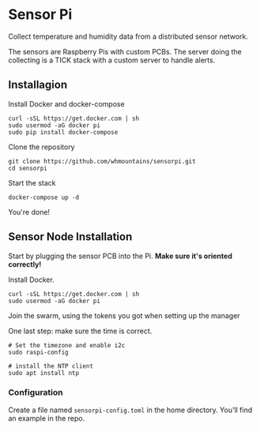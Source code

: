 # Sensor Pi

Collect temperature and humidity data from a distributed sensor network.

The sensors are Raspberry Pis with custom PCBs. The server doing the collecting
is a TICK stack with a custom server to handle alerts.

## Installagion

Install Docker and docker-compose

```shell
curl -sSL https://get.docker.com | sh
sudo usermod -aG docker pi
sudo pip install docker-compose
```

Clone the repository

```shell
git clone https://github.com/whmountains/sensorpi.git
cd sensorpi
```

Start the stack

```shell
docker-compose up -d
```

You're done!

## Sensor Node Installation

Start by plugging the sensor PCB into the Pi. **Make sure it's oriented correctly!**

Install Docker.

```shell
curl -sSL https://get.docker.com | sh
sudo usermod -aG docker pi
```

Join the swarm, using the tokens you got when setting up the manager

One last step: make sure the time is correct.

```shell
# Set the timezone and enable i2c
sudo raspi-config

# install the NTP client
sudo apt install ntp
```

### Configuration

Create a file named `sensorpi-config.toml` in the home directory. You'll find an example in the repo.
